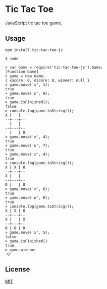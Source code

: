 # Tic Tac Toe

JavaScript tic tac toe game.

## Usage

`npm install tic-tac-toe-js`

```
$ node

> var Game = require('tic-tac-toe-js').Game;
[Function Game]
> game = new Game;
{ xScore: 0, oScore: 0, winner: null }
> game.move('x', 1);
true
> game.move('o', 9);
true
> game.isFinished();
false
> console.log(game.toString());
X |   |
--+---+--
  |   |
--+---+--
  |   | O
> game.move('x', 4);
true
> game.move('o', 7);
true
> game.move('x', 4);
true
> console.log(game.toString());
X | X | O
--+---+--
X |   |
--+---+--
O |   | O
> game.move('x', 6);
true
> game.move('o', 8);
true
> console.log(game.toString());
X | X | O
--+---+--
X |   | X
--+---+--
O | O | O
> game.move('x', 5);
false
> game.isFinished()
true
> game.winnner
'O'
```

## License

[MIT](https://github.com/benjreinhart/tic-tac-toe-js/blob/master/LICENSE.txt)